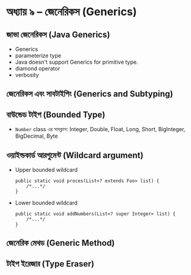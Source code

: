 # অধ্যায় ৯ – জেনেরিকস (Generics)

## জাভা জেনেরিকস (Java Generics)

- Generics
- parameterize type
- Java doesn't support Generics for primitive type.
- diamond operator
- verbosity

## জেনেরিকস এবং সাবটাইপিং (Generics and Subtyping)

## বাউন্ডেড টাইপ (Bounded Type)

- `Number` class এর সাবক্লাস: Integer, Double, Float, Long, Short, BigInteger, BigDecimal, Byte

## ওয়াইল্ডকার্ড আরগুমেন্ট (Wildcard argument)

- Upper bounded wildcard
  ```
  public static void proces(List<? extends Foo> list) {
      /*...*/
  }
  ```
- Lower bounded wildcard
  ```
  public static void addNumbers(List<? super Integer> list) {
      /*...*/
  }
  ```

## জেনেরিক মেথড (Generic Method)

## টাইপ ইরেজার (Type Eraser)
